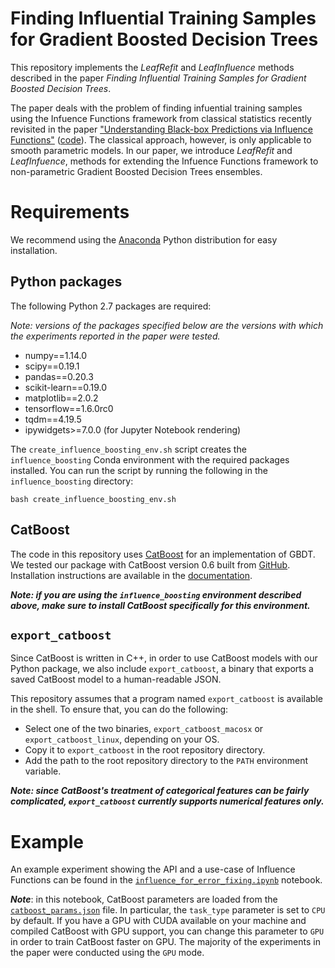 # Finding Influential Training Samples for Gradient Boosted Decision Trees
This repository implements the _LeafRefit_ and _LeafInfluence_ methods described in the paper _Finding Influential Training Samples for Gradient Boosted Decision Trees_.

The paper deals with the problem of finding infuential training samples using the Infuence Functions framework from classical statistics recently revisited in the paper ["Understanding Black-box Predictions via Influence Functions"](https://arxiv.org/abs/1703.04730) ([code](https://github.com/kohpangwei/influence-release)). The classical approach, however, is only applicable to smooth parametric models. In our paper, we introduce _LeafRefit_ and _LeafInfuence_, methods for extending the Infuence Functions framework to non-parametric Gradient Boosted Decision Trees ensembles.

# Requirements
We recommend using the [Anaconda](https://www.anaconda.com/download/) Python distribution for easy installation.
## Python packages
The following Python 2.7 packages are required:

_Note: versions of the packages specified below are the versions with which the experiments reported in the paper were tested._
- numpy==1.14.0
- scipy==0.19.1
- pandas==0.20.3
- scikit-learn==0.19.0
- matplotlib==2.0.2
- tensorflow==1.6.0rc0
- tqdm==4.19.5
- ipywidgets>=7.0.0 (for Jupyter Notebook rendering)

The ``create_influence_boosting_env.sh`` script creates the `influence_boosting` Conda environment with the required packages installed. You can run the script by running the following in the ``influence_boosting`` directory:
```shell
bash create_influence_boosting_env.sh
```

## CatBoost
The code in this repository uses [CatBoost](https://catboost.yandex/) for an implementation of GBDT. We tested our package with CatBoost version 0.6 built from [GitHub](https://github.com/catboost). Installation instructions are available in the [documentation](https://tech.yandex.com/catboost/doc/dg/concepts/python-installation-docpage/).

**_Note: if you are using the ``influence_boosting`` environment described above, make sure to install CatBoost specifically for this environment._**

## ``export_catboost``
Since CatBoost is written in C++, in order to use CatBoost models with our Python package, we also include ``export_catboost``, a binary that exports a saved CatBoost model to a human-readable JSON.

This repository assumes that a program named ``export_catboost`` is available in the shell. To ensure that, you can do the following:
- Select one of the two binaries, ``export_catboost_macosx`` or ``export_catboost_linux``, depending on your OS.
- Copy it to ``export_catboost`` in the root repository directory.
- Add the path to the root repository directory to the ``PATH`` environment variable.

**_Note: since CatBoost's treatment of categorical features can be fairly complicated, ``export_catboost`` currently supports numerical features only._**

# Example
An example experiment showing the API and a use-case of Influence Functions can be found in the [``influence_for_error_fixing.ipynb``](https://github.com/bsharchilev/influence_boosting/blob/master/scripts/influence_for_error_fixing.ipynb) notebook.

**_Note_**: in this notebook, CatBoost parameters are loaded from the [``catboost_params.json``](https://github.com/bsharchilev/influence_boosting/blob/master/data/adult/catboost_params.json) file. In particular, the ``task_type`` parameter is set to ``CPU`` by default. If you have a GPU with CUDA available on your machine and compiled CatBoost with GPU support, you can change this parameter to ``GPU`` in order to train CatBoost faster on GPU. The majority of the experiments in the paper were conducted using the ``GPU`` mode.
